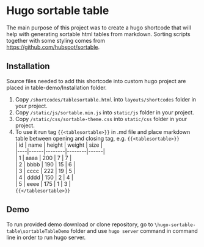# Hugo sortable table
The main purpose of this project was to create a hugo shortcode that will help with generating sortable html tables from markdown. Sorting scripts together with some styling comes from https://github.com/hubspot/sortable. 
## Installation 
Source files needed to add this shortcode into custom hugo project are placed in table-demo/Installation folder. 
1. Copy `/shortcodes/tablesortable.html` into `layouts/shortcodes` folder in your project. 
2. Copy `/static/js/sortable.min.js` into `static/js` folder in your project. 
3. Copy `/static/css/sortable-theme.css` into `static/css` folder in your project. 
4. To use it run tag `{{<tablesortable>}}` in .md file and place markdown table between opening and closing tag, e.g. 
`{{<tablesortable>}}`\
| id | name | height | weight | size |\
|----|------|--------|--------|------|\
| 1  | aaaa | 200    | 7      | 7    |\
| 2  | bbbb | 190    | 15     | 6    |\
| 3  | cccc | 222    | 19     | 5    |\
| 4  | dddd | 150    | 2      | 4    |\
| 5  | eeee | 175    | 1      | 3   |\
    `{{</tablesortable>}}`
## Demo
To run provided demo download or clone repository, go to `\hugo-sortable-table\sortableTableDemo` folder and use `hugo server` command in command line in order to run hugo server. 
